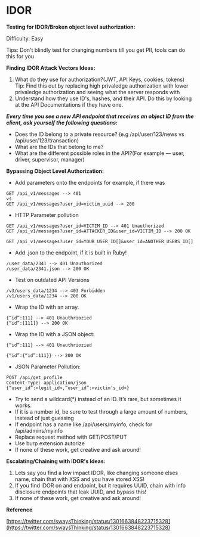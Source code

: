 # IDOR

**Testing for IDOR/Broken object level authorization:**

Difficulty: Easy

Tips: Don't blindly test for changing numbers till you get PII, tools can do this for you

**Finding IDOR Attack Vectors Ideas:**

1. What do they use for authorization?(JWT, API Keys, cookies, tokens) Tip: Find this out by replacing high privaledge authorization with
lower privaledge authorization and seeing what the server responds with
2. Understand how they use ID's, hashes, and their API. Do this by looking at the API Documentations if they have one.

***Every time you see a new API endpoint that receives an object ID from the client, ask yourself the following questions:***

- Does the ID belong to a private resource? (e.g /api/user/123/news vs /api/user/123/transaction)
- What are the IDs that belong to me?
- What are the different possible roles in the API?(For example — user, driver, supervisor, manager)

**Bypassing Object Level Authorization:**

- Add parameters onto the endpoints for example, if there was

```
GET /api_v1/messages --> 401
vs
GET /api_v1/messages?user_id=victim_uuid --> 200
```

- HTTP Parameter pollution

```
GET /api_v1/messages?user_id=VICTIM_ID --> 401 Unauthorized
GET /api_v1/messages?user_id=ATTACKER_ID&user_id=VICTIM_ID --> 200 OK

GET /api_v1/messages?user_id=YOUR_USER_ID[]&user_id=ANOTHER_USERS_ID[]
```

- Add .json to the endpoint, if it is built in Ruby!

```
/user_data/2341 --> 401 Unauthorized
/user_data/2341.json --> 200 OK
```

- Test on outdated API Versions

```
/v3/users_data/1234 --> 403 Forbidden
/v1/users_data/1234 --> 200 OK
```

- Wrap the ID with an array.

```
{“id”:111} --> 401 Unauthriozied
{“id”:[111]} --> 200 OK
```

- Wrap the ID with a JSON object:

```
{“id”:111} --> 401 Unauthriozied

{“id”:{“id”:111}} --> 200 OK
```

- JSON Parameter Pollution:

```
POST /api/get_profile
Content-Type: application/json
{“user_id”:<legit_id>,”user_id”:<victim’s_id>}
```

- Try to send a wildcard(*) instead of an ID. It’s rare, but sometimes it works.
- If it is a number id, be sure to test through a large amount of numbers, instead of just guessing
- If endpoint has a name like /api/users/myinfo, check for /api/admins/myinfo
- Replace request method with GET/POST/PUT
- Use burp extension autorize
- If none of these work, get creative and ask around!

**Escalating/Chaining with IDOR's Ideas:**

1. Lets say you find a low impact IDOR, like changing someone elses name, chain that with XSS and you have stored XSS!
2. If you find IDOR on and endpoint, but it requires UUID, chain with info disclosure endpoints that leak UUID, and bypass this!
3. If none of these work, get creative and ask around!

**Reference**

[https://twitter.com/swaysThinking/status/1301663848223715328](https://twitter.com/swaysThinking/status/1301663848223715328)